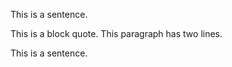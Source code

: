 <span style="font-weight:400">This is a sentence.</span>

<span style="font-weight:400">This is a block quote. This paragraph has
two lines.</span>

<span style="font-weight:400">This is a sentence.</span>
